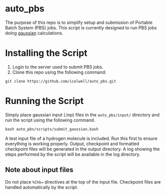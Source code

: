# auto_pbs

The purpose of this repo is to simplify setup and submission of Portable Batch
System (PBS) jobs. This script is currently designed to run PBS jobs doing
[gaussian](http://gaussian.com/running/) calculations.

# Installing the Script

1. Login to the server used to submit PBS jobs.
2. Clone this repo using the following command:
  ```
  git clone https://github.com/icolwell/auto_pbs.git
  ```

# Running the Script

Simply place gaussian input (.inp) files in the `auto_pbs/input/` directory and
run the script using the following command.
```
bash auto_pbs/scripts/submit_gaussian.bash
```
A test input file of a hydrogen molecule is included. Run this first to ensure
everything is working properly. Output, checkpoint and formatted checkpoint
files will be generated in the output directory. A log showing the steps
performed by the script will be available in the log directory.

## Note about input files

Do not place `%Chk=` directives at the top of the input file. Checkpoint files
are handled automatically by the script.
